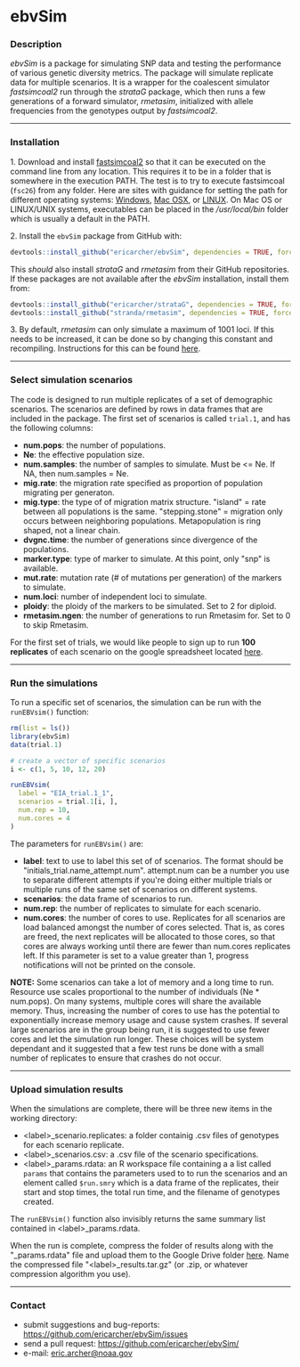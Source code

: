 # ebvSim

### Description

*ebvSim* is a package for simulating SNP data and testing the performance of various genetic diversity metrics. The package will simulate replicate data for multiple scenarios. It is a wrapper for the coalescent simulator *fastsimcoal2* run through the *strataG* package, which then runs a few generations of a forward simulator, *rmetasim*, initialized with allele frequencies from the genotypes output by *fastsimcoal2*.

***

### Installation

1\. Download and install  [fastsimcoal2](http://cmpg.unibe.ch/software/fastsimcoal2) so that it can be executed on the command line from any location. This requires it to be in a folder that is somewhere in the execution PATH. The test is to try to execute fastsimcoal (`fsc26`) from any folder. Here are sites with guidance for setting the path for different operating systems:
[Windows](https://www.java.com/en/download/help/path.xml), 
[Mac OSX](http://osxdaily.com/2014/08/14/add-new-path-to-path-command-line/), or 
[LINUX](http://www.wikihow.com/Change-the-Path-Variable-in-Linux). On Mac OS or LINUX/UNIX systems, executables can be placed in the _/usr/local/bin_ folder which is usually a default in the PATH.

2\. Install the `ebvSim` package from GitHub with: 

```r
devtools::install_github("ericarcher/ebvSim", dependencies = TRUE, force = TRUE)
```
This *should* also install *strataG* and *rmetasim* from their GitHub repositories. If these packages are not available after the *ebvSim* installation, install them from:

```r
devtools::install_github("ericarcher/strataG", dependencies = TRUE, force = TRUE)
devtools::install_github("stranda/rmetasim", dependencies = TRUE, force = TRUE)
```

3\. By default, *rmetasim* can only simulate a maximum of 1001 loci. If this needs to be increased, it can be done so by changing this constant and recompiling. Instructions for this can be found [here](https://thierrygosselin.github.io/grur/articles/rad_genomics_computer_setup.html#rmetasim).

***

### Select simulation scenarios
The code is designed to run multiple replicates of a set of demographic scenarios. The scenarios are defined by rows in data frames that are included in the package. The first set of scenarios is called `trial.1`, and has the following columns: 

* __num.pops__: the number of populations.
* __Ne__: the effective population size.
* __num.samples__:	the number of samples to simulate. Must be <= Ne. If NA, then num.samples = Ne.
* __mig.rate__: the migration rate specified as proportion of population migrating per generaton.
* __mig.type__: the type of of migration matrix structure. "island" = rate between all populations is the same. "stepping.stone" = migration only occurs between neighboring populations. Metapopulation is ring shaped, not a linear chain.
* __dvgnc.time__: the number of generations since divergence of the populations.
* __marker.type__: type of marker to simulate. At this point, only "snp" is available.
* __mut.rate__: mutation rate (# of mutations per generation) of the markers to simulate.
* __num.loci__: number of independent loci to simulate.
* __ploidy__: the ploidy of the markers to be simulated. Set to 2 for diploid.
* __rmetasim.ngen__: the number of generations to run Rmetasim for. Set to 0 to skip Rmetasim.

For the first set of trials, we would like people to sign up to run __100 replicates__ of each scenario on the google spreadsheet located [here](https://docs.google.com/spreadsheets/d/1-o7dPFz9l8w2Eh0sox7CV-s6d3NP1XWy5-vCp7kaFEA/edit?usp=sharing).

***

### Run the simulations

To run a specific set of scenarios, the simulation can be run with the `runEBVsim()` function:

```r
rm(list = ls())
library(ebvSim)
data(trial.1)

# create a vector of specific scenarios
i <- c(1, 5, 10, 12, 20)

runEBVsim(
  label = "EIA_trial.1_1",
  scenarios = trial.1[i, ],
  num.rep = 10,
  num.cores = 4
)
```

The parameters for `runEBVsim()` are:

* __label__: text to use to label this set of of scenarios. The format should be "initials_trial.name_attempt.num". attempt.num can be a number you use to separate different attempts if you're doing either multiple trials or multiple runs of the same set of scenarios on different systems.
* __scenarios__: the data frame of scenarios to run.
* __num.rep__: the number of replicates to simulate for each scenario.
* __num.cores__: the number of cores to use. Replicates for all scenarios are load balanced amongst the number of cores selected. That is, as cores are freed, the next replicates will be allocated to those cores, so that cores are always working until there are fewer than num.cores replicates left. If this parameter is set to a value greater than 1, progress notifications will not be printed on the console.

__NOTE:__ Some scenarios can take a lot of memory and a long time to run. Resource use scales proportional to the number of individuals (Ne * num.pops). On many systems, multiple cores will share the available memory. Thus, increasing the number of cores to use has the potential to exponentially increase memory usage and cause system crashes. If several large scenarios are in the group being run, it is suggested to use fewer cores and let the simulation run longer. These choices will be system dependant and it suggested that a few test runs be done with a small number of replicates to ensure that crashes do not occur.

***

### Upload simulation results

When the simulations are complete, there will be three new items in the working directory:

* \<label\>_scenario.replicates: a folder containig .csv files of genotypes for each scenario replicate.
* \<label\>_scenarios.csv: a .csv file of the scenario specifications.
* \<label\>_params.rdata: an R workspace file containing a a list called `params` that contains the parameters used to to run the scenarios and an element called `$run.smry` which is a data frame of the replicates, their start and stop times, the total run time, and the filename of genotypes created.

The `runEBVsim()` function also invisibly returns the same summary list contained in \<label\>_params.rdata. 

When the run is complete, compress the folder of results along with the "_params.rdata" file and upload them to the Google Drive folder [here](https://drive.google.com/open?id=1TGI2TVFnOAx0ib1GdBaL80Pwq-7ruqG1). Name the compressed file "\<label\>_results.tar.gz" (or .zip, or whatever compression algorithm you use).

***

### Contact

* submit suggestions and bug-reports: <https://github.com/ericarcher/ebvSim/issues>
* send a pull request: <https://github.com/ericarcher/ebvSim/>
* e-mail: <eric.archer@noaa.gov>
